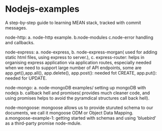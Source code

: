 # Nodejs-examples
A step-by-step guide to learning MEAN stack, tracked with commit messages.

node-http: 
            a. node-http example. 
            b.node-modules
            c.node-error handling and callbacks.

node-express: 
            a. node-express,
            b. node-express-morgan( used for adding static html files, using express to server.), 
            c. express-router: helps in organising express application via application routes, especially needed when we need to support large number of API endpoints, some are app.get(),app.all(), app.delete(), app.post(): needed fot CREATE, app.put(): needed for UPDATE.

node-mongo: a. node-mongoDB examples/ setting up mongoDB with nodejs
            b. callback hell and promises( provides much cleaner code, and using promises helps to avoid the pyramdical structures call back hell).

node-mongoose: mongoose allows us to provide sturuted schema to our documents, we call it mongoose ODM or Object Data Mapping.
            a.mongoose-example-1: getting started with schemas and using 'bluebird' as a third-party promise node-mdule.
